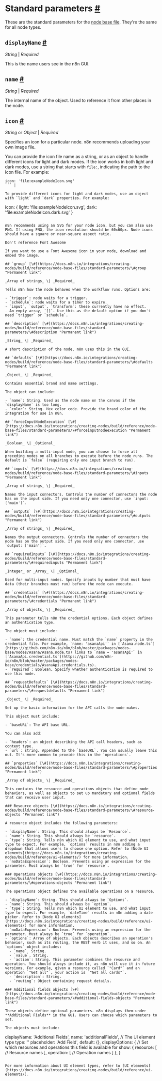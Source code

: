 # Standard parameters [\#](https://docs.n8n.io/integrations/creating-nodes/build/reference/node-base-files/standard-parameters/\#standard-parameters "Permanent link")

These are the standard parameters for the [node base file](https://docs.n8n.io/integrations/creating-nodes/build/reference/node-base-files/). They're the same for all node types.

## `displayName` [\#](https://docs.n8n.io/integrations/creating-nodes/build/reference/node-base-files/standard-parameters/\#displayname "Permanent link")

_String_ \| _Required_

This is the name users see in the n8n GUI.

## `name` [\#](https://docs.n8n.io/integrations/creating-nodes/build/reference/node-base-files/standard-parameters/\#name "Permanent link")

_String_ \| _Required_

The internal name of the object. Used to reference it from other places in the node.

## `icon` [\#](https://docs.n8n.io/integrations/creating-nodes/build/reference/node-base-files/standard-parameters/\#icon "Permanent link")

_String_ or _Object_ \| _Required_

Specifies an icon for a particular node. n8n recommends uploading your own image file.

You can provide the icon file name as a string, or as an object to handle different icons for light and dark modes.
If the icon works in both light and dark modes, use a string that starts with `file:`, indicating the path to the icon file. For example:

```
icon: 'file:exampleNodeIcon.svg'
``` |

To provide different icons for light and dark modes, use an object with `light` and `dark` properties. For example:

 ```
icon: { 
  light: 'file:exampleNodeIcon.svg', 
  dark: 'file:exampleNodeIcon.dark.svg' 
}
```

n8n recommends using an SVG for your node icon, but you can also use PNG. If using PNG, the icon resolution should be 60x60px. Node icons should have a square or near-square aspect ratio.

Don't reference Font Awesome

If you want to use a Font Awesome icon in your node, download and embed the image.

## `group` [\#](https://docs.n8n.io/integrations/creating-nodes/build/reference/node-base-files/standard-parameters/\#group "Permanent link")

_Array of strings_ \| _Required_

Tells n8n how the node behaves when the workflow runs. Options are:

- `trigger`: node waits for a trigger.
- `schedule`: node waits for a timer to expire.
- `input`, `output`, `transform`: these currently have no effect.
- An empty array, `[]`. Use this as the default option if you don't need `trigger` or `schedule`.

## `description` [\#](https://docs.n8n.io/integrations/creating-nodes/build/reference/node-base-files/standard-parameters/\#description "Permanent link")

_String_ \| _Required_

A short description of the node. n8n uses this in the GUI.

## `defaults` [\#](https://docs.n8n.io/integrations/creating-nodes/build/reference/node-base-files/standard-parameters/\#defaults "Permanent link")

_Object_ \| _Required_

Contains essential brand and name settings.

The object can include:

- `name`: String. Used as the node name on the canvas if the `displayName` is too long.
- `color`: String. Hex color code. Provide the brand color of the integration for use in n8n.

## `forceInputNodeExecution` [\#](https://docs.n8n.io/integrations/creating-nodes/build/reference/node-base-files/standard-parameters/\#forceinputnodeexecution "Permanent link")

_Boolean_ \| _Optional_

When building a multi-input node, you can choose to force all preceding nodes on all branches to execute before the node runs. The default is `false` (requiring only one input branch to run).

## `inputs` [\#](https://docs.n8n.io/integrations/creating-nodes/build/reference/node-base-files/standard-parameters/\#inputs "Permanent link")

_Array of strings_ \| _Required_

Names the input connectors. Controls the number of connectors the node has on the input side. If you need only one connector, use `input: ['main']`.

## `outputs` [\#](https://docs.n8n.io/integrations/creating-nodes/build/reference/node-base-files/standard-parameters/\#outputs "Permanent link")

_Array of strings_ \| _Required_

Names the output connectors. Controls the number of connectors the node has on the output side. If you need only one connector, use `output: ['main']`.

## `requiredInputs` [\#](https://docs.n8n.io/integrations/creating-nodes/build/reference/node-base-files/standard-parameters/\#requiredinputs "Permanent link")

_Integer_ or _Array_ \| _Optional_

Used for multi-input nodes. Specify inputs by number that must have data (their branches must run) before the node can execute.

## `credentials` [\#](https://docs.n8n.io/integrations/creating-nodes/build/reference/node-base-files/standard-parameters/\#credentials "Permanent link")

_Array of objects_ \| _Required_

This parameter tells n8n the credential options. Each object defines an authentication type.

The object must include:

- `name`: the credential name. Must match the `name` property in the credential file. For example, `name: 'asanaApi'` in [`Asana.node.ts`](https://github.com/n8n-io/n8n/blob/master/packages/nodes-base/nodes/Asana/Asana.node.ts) links to `name = 'asanaApi'` in [`AsanaApi.credential.ts`](https://github.com/n8n-io/n8n/blob/master/packages/nodes-base/credentials/AsanaApi.credentials.ts).
- `required`: Boolean. Specify whether authentication is required to use this node.

## `requestDefaults` [\#](https://docs.n8n.io/integrations/creating-nodes/build/reference/node-base-files/standard-parameters/\#requestdefaults "Permanent link")

_Object_ \| _Required_

Set up the basic information for the API calls the node makes.

This object must include:

- `baseURL`: The API base URL.

You can also add:

- `headers`: an object describing the API call headers, such as content type.
- `url`: string. Appended to the `baseURL`. You can usually leave this out. It's more common to provide this in the `operations`.

## `properties` [\#](https://docs.n8n.io/integrations/creating-nodes/build/reference/node-base-files/standard-parameters/\#properties "Permanent link")

_Array of objects_ \| _Required_

This contains the resource and operations objects that define node behaviors, as well as objects to set up mandatory and optional fields that can receive user input.

### Resource objects [\#](https://docs.n8n.io/integrations/creating-nodes/build/reference/node-base-files/standard-parameters/\#resource-objects "Permanent link")

A resource object includes the following parameters:

- `displayName`: String. This should always be `Resource`.
- `name`: String. This should always be `resource`.
- `type`: String. Tells n8n which UI element to use, and what input type to expect. For example, `options` results in n8n adding a dropdown that allows users to choose one option. Refer to [Node UI elements](https://docs.n8n.io/integrations/creating-nodes/build/reference/ui-elements/) for more information.
- `noDataExpression`: Boolean. Prevents using an expression for the parameter. Must always be `true` for `resource`.

### Operations objects [\#](https://docs.n8n.io/integrations/creating-nodes/build/reference/node-base-files/standard-parameters/\#operations-objects "Permanent link")

The operations object defines the available operations on a resource.

- `displayName`: String. This should always be `Options`.
- `name`: String. This should always be `option`.
- `type`: String. Tells n8n which UI element to use, and what input type to expect. For example, `dateTime` results in n8n adding a date picker. Refer to [Node UI elements](https://docs.n8n.io/integrations/creating-nodes/build/reference/ui-elements/) for more information.
- `noDataExpression`: Boolean. Prevents using an expression for the parameter. Must always be `true` for `operation`.
- `options`: Array of objects. Each objects describes an operation's behavior, such as its routing, the REST verb it uses, and so on. An `options` object includes:
  - `name`. String.
  - `value`. String.
  - `action`: String. This parameter combines the resource and operation. You should always include it, as n8n will use it in future versions. For example, given a resource called `"Card"` and an operation `"Get all"`, your action is `"Get all cards"`.
  - `description`: String.
  - `routing`: Object containing request details.

### Additional fields objects [\#](https://docs.n8n.io/integrations/creating-nodes/build/reference/node-base-files/standard-parameters/\#additional-fields-objects "Permanent link")

These objects define optional parameters. n8n displays them under **Additional Fields** in the GUI. Users can choose which parameters to set.

The objects must include:

```
displayName: 'Additional Fields',
name: 'additionalFields',
// The UI element type
type: ''
placeholder: 'Add Field',
default: {},
displayOptions: {
  // Set which resources and operations this field is available for
  show: {
    resource: [
      // Resource names
    ],
    operation: [
      // Operation names
    ]
  },
}
```

For more information about UI element types, refer to [UI elements](https://docs.n8n.io/integrations/creating-nodes/build/reference/ui-elements/).